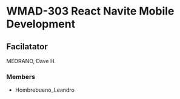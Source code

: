 # WMAD-303 React Navite Mobile Development

## Facilatator 
MEDRANO, Dave H.

### Members
- Hombrebueno_Leandro
